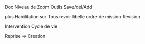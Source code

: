 Doc Niveau de Zoom
Outils Save/del/Add

plus Habilitation
sur Tous revoir libelle ordre de mission
Revision

Intervention
Cycle de vie

Reprise
    => Creation

